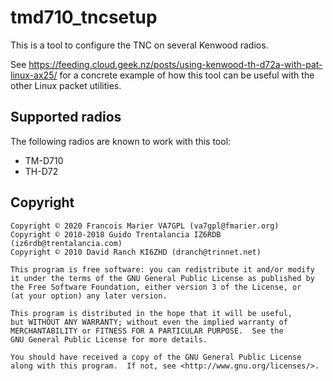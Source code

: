 # tmd710_tncsetup

This is a tool to configure the TNC on several Kenwood radios.

See <https://feeding.cloud.geek.nz/posts/using-kenwood-th-d72a-with-pat-linux-ax25/>
for a concrete example of how this tool can be useful with the other Linux
packet utilities.

## Supported radios

The following radios are known to work with this tool:

- TM-D710
- TH-D72

## Copyright

```
Copyright © 2020 Francois Marier VA7GPL (va7gpl@fmarier.org)
Copyright © 2010-2018 Guido Trentalancia IZ6RDB (iz6rdb@trentalancia.com)
Copyright © 2010 David Ranch KI6ZHD (dranch@trinnet.net)

This program is free software: you can redistribute it and/or modify
it under the terms of the GNU General Public License as published by
the Free Software Foundation, either version 3 of the License, or
(at your option) any later version.

This program is distributed in the hope that it will be useful,
but WITHOUT ANY WARRANTY; without even the implied warranty of
MERCHANTABILITY or FITNESS FOR A PARTICULAR PURPOSE.  See the
GNU General Public License for more details.

You should have received a copy of the GNU General Public License
along with this program.  If not, see <http://www.gnu.org/licenses/>.
```
